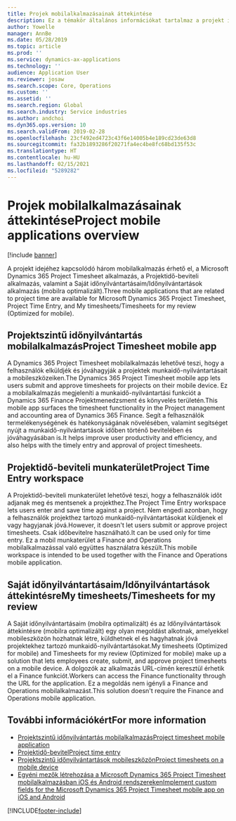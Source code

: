 ```yaml
---
title: Projek mobilalkalmazásainak áttekintése
description: Ez a témakör általános információkat tartalmaz a projekt időhöz kapcsolódó alkalmazásairól a Microsoft Dynamics 365 Project Timesheet alkalmazáshoz, a Projektidő-beviteli alkalmazáshoz, valamint a Saját időnyilvántartásaim/Időnyilvántartások alkalmazáshoz, amelyek mobilszközön elérhetők.
author: Yowelle
manager: AnnBe
ms.date: 05/28/2019
ms.topic: article
ms.prod: ''
ms.service: dynamics-ax-applications
ms.technology: ''
audience: Application User
ms.reviewer: josaw
ms.search.scope: Core, Operations
ms.custom: ''
ms.assetid: ''
ms.search.region: Global
ms.search.industry: Service industries
ms.author: andchoi
ms.dyn365.ops.version: 10
ms.search.validFrom: 2019-02-28
ms.openlocfilehash: 23cf492ed4723c43f6e14005b4e189cd23de63d8
ms.sourcegitcommit: fa32b1893286f20271fa4ec4be8fc68bd135f53c
ms.translationtype: HT
ms.contentlocale: hu-HU
ms.lasthandoff: 02/15/2021
ms.locfileid: "5289282"
---
```

# <a name="project-mobile-applications-overview"></a><span data-ttu-id="ca7ef-103">Projek mobilalkalmazásainak áttekintése</span><span class="sxs-lookup"><span data-stu-id="ca7ef-103">Project mobile applications overview</span></span>

[!include [banner](../includes/banner.md)]

<span data-ttu-id="ca7ef-104">A projekt idejéhez kapcsolódó három mobilalkalmazás érhető el, a Microsoft Dynamics 365 Project Timesheet alkalmazás, a Projektidő-beviteli alkalmazás, valamint a Saját időnyilvántartásaim/Időnyilvántartások alkalmazás (mobilra optimalizált).</span><span class="sxs-lookup"><span data-stu-id="ca7ef-104">Three mobile applications that are related to project time are available for Microsoft Dynamics 365 Project Timesheet, Project Time Entry, and My timesheets/Timesheets for my review (Optimized for mobile).</span></span>

## <a name="project-timesheet-mobile-app"></a><span data-ttu-id="ca7ef-105">Projektszintű időnyilvántartás mobilalkalmazás</span><span class="sxs-lookup"><span data-stu-id="ca7ef-105">Project Timesheet mobile app</span></span>

<span data-ttu-id="ca7ef-106">A Dynamics 365 Project Timesheet mobilalkalmazás lehetővé teszi, hogy a felhasználók elküldjék és jóváhagyják a projektek munkaidő-nyilvántartásait a mobileszközeiken.</span><span class="sxs-lookup"><span data-stu-id="ca7ef-106">The Dynamics 365 Project Timesheet mobile app lets users submit and approve timesheets for projects on their mobile device.</span></span> <span data-ttu-id="ca7ef-107">Ez a mobilalkalmazás megjeleníti a munkaidő-nyilvántartási funkciót a Dynamics 365 Finance Projektmenedzsment és könyvelés területén.</span><span class="sxs-lookup"><span data-stu-id="ca7ef-107">This mobile app surfaces the timesheet functionality in the Project management and accounting area of Dynamics 365 Finance.</span></span> <span data-ttu-id="ca7ef-108">Segít a felhasználók termelékenységének és hatékonyságának növelésében, valamint segítséget nyújt a munkaidő-nyilvántartások időben történő bevitelében és jóváhagyásában is.</span><span class="sxs-lookup"><span data-stu-id="ca7ef-108">It helps improve user productivity and efficiency, and also helps with the timely entry and approval of project timesheets.</span></span>

## <a name="project-time-entry-workspace"></a><span data-ttu-id="ca7ef-109">Projektidő-beviteli munkaterület</span><span class="sxs-lookup"><span data-stu-id="ca7ef-109">Project Time Entry workspace</span></span>

<span data-ttu-id="ca7ef-110">A Projektidő-beviteli munkaterület lehetővé teszi, hogy a felhasználók időt adjanak meg és mentsenek a projekthez.</span><span class="sxs-lookup"><span data-stu-id="ca7ef-110">The Project Time Entry workspace lets users enter and save time against a project.</span></span> <span data-ttu-id="ca7ef-111">Nem engedi azonban, hogy a felhasználók projekthez tartozó munkaidő-nyilvántartásokat küldjenek el vagy hagyjanak jóvá.</span><span class="sxs-lookup"><span data-stu-id="ca7ef-111">However, it doesn't let users submit or approve project timesheets.</span></span> <span data-ttu-id="ca7ef-112">Csak időbevitelre használható.</span><span class="sxs-lookup"><span data-stu-id="ca7ef-112">It can be used only for time entry.</span></span> <span data-ttu-id="ca7ef-113">Ez a mobil munkaterület a Finance and Operations mobilalkalmazással való együttes használatra készült.</span><span class="sxs-lookup"><span data-stu-id="ca7ef-113">This mobile workspace is intended to be used together with the Finance and Operations mobile application.</span></span>

## <a name="my-timesheetstimesheets-for-my-review"></a><span data-ttu-id="ca7ef-114">Saját időnyilvántartásaim/Időnyilvántartások áttekintésre</span><span class="sxs-lookup"><span data-stu-id="ca7ef-114">My timesheets/Timesheets for my review</span></span>

<span data-ttu-id="ca7ef-115">A Saját időnyilvántartásaim (mobilra optimalizált) és az Időnyilvántartások áttekintésre (mobilra optimalizált) egy olyan megoldást alkotnak, amelyekkel mobileszközön hozhatnak létre, küldhetnek el és hagyhatnak jóvá projektekhez tartozó munkaidő-nyilvántartásokat.</span><span class="sxs-lookup"><span data-stu-id="ca7ef-115">My timesheets (Optimized for mobile) and Timesheets for my review (Optimized for mobile) make up a solution that lets employees create, submit, and approve project timesheets on a mobile device.</span></span> <span data-ttu-id="ca7ef-116">A dolgozók az alkalmazás URL-címén keresztül érhetik el a Finance funkciót.</span><span class="sxs-lookup"><span data-stu-id="ca7ef-116">Workers can access the Finance functionality through the URL for the application.</span></span> <span data-ttu-id="ca7ef-117">Ez a megoldás nem igényli a Finance and Operations mobilalkalmazást.</span><span class="sxs-lookup"><span data-stu-id="ca7ef-117">This solution doesn't require the Finance and Operations mobile application.</span></span>

## <a name="for-more-information"></a><span data-ttu-id="ca7ef-118">További információkért</span><span class="sxs-lookup"><span data-stu-id="ca7ef-118">For more information</span></span>

- [<span data-ttu-id="ca7ef-119">Projektszintű időnyilvántartás mobilalkalmazás</span><span class="sxs-lookup"><span data-stu-id="ca7ef-119">Project timesheet mobile application</span></span>](project-timesheet.md)
- [<span data-ttu-id="ca7ef-120">Projektidő-bevitel</span><span class="sxs-lookup"><span data-stu-id="ca7ef-120">Project time entry</span></span>]( project-time-entry-mobile-workspace.md)
- [<span data-ttu-id="ca7ef-121">Projektszintű időnyilvántartások mobileszközön</span><span class="sxs-lookup"><span data-stu-id="ca7ef-121">Project timesheets on a mobile device</span></span>](Mobile-timesheets.md)
- [<span data-ttu-id="ca7ef-122">Egyéni mezők létrehozása a Microsoft Dynamics 365 Project Timesheet mobilalkalmazásban iOS és Android rendszereken</span><span class="sxs-lookup"><span data-stu-id="ca7ef-122">Implement custom fields for the Microsoft Dynamics 365 Project Timesheet mobile app on iOS and Android</span></span>](custom-fields-mobile.md)


[!INCLUDE[footer-include](../includes/footer-banner.md)]